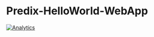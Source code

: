 # Predix-HelloWorld-WebApp 

[![Analytics](https://predix-beacon.appspot.com/UA-82773213-1/predix-helloworld-webapp/readme?pixel)](https://github.com/PredixDev) 
